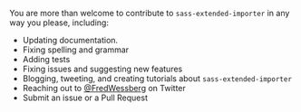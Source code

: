 You are more than welcome to contribute to `sass-extended-importer` in any way you please, including:

- Updating documentation.
- Fixing spelling and grammar
- Adding tests
- Fixing issues and suggesting new features
- Blogging, tweeting, and creating tutorials about `sass-extended-importer`
- Reaching out to [@FredWessberg](https://twitter.com/FredWessberg) on Twitter
- Submit an issue or a Pull Request
